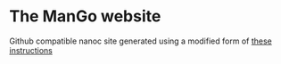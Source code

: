 # The ManGo website

Github compatible nanoc site generated using a modified form of [these instructions](http://schmurfy.github.io/2011/05/06/create_your_github_user_page_with_nanoc.html)
